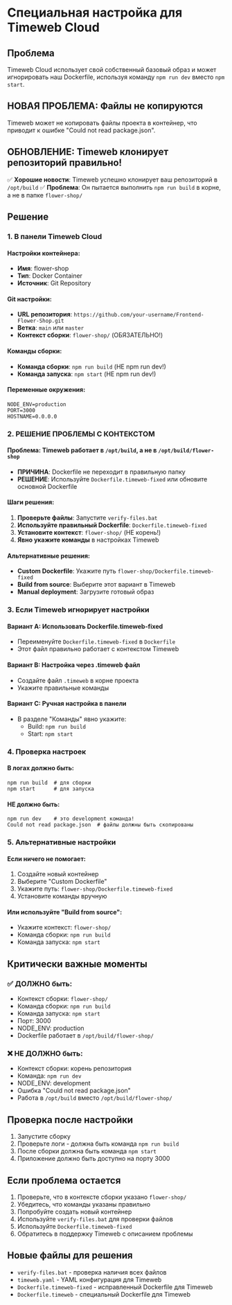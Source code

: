 # Специальная настройка для Timeweb Cloud

## Проблема
Timeweb Cloud использует свой собственный базовый образ и может игнорировать наш Dockerfile, используя команду `npm run dev` вместо `npm start`.

## НОВАЯ ПРОБЛЕМА: Файлы не копируются
Timeweb может не копировать файлы проекта в контейнер, что приводит к ошибке "Could not read package.json".

## ОБНОВЛЕНИЕ: Timeweb клонирует репозиторий правильно!
✅ **Хорошие новости**: Timeweb успешно клонирует ваш репозиторий в `/opt/build`
✅ **Проблема**: Он пытается выполнить `npm run build` в корне, а не в папке `flower-shop/`

## Решение

### 1. В панели Timeweb Cloud

#### Настройки контейнера:
- **Имя**: flower-shop
- **Тип**: Docker Container
- **Источник**: Git Repository

#### Git настройки:
- **URL репозитория**: `https://github.com/your-username/Frontend-Flower-Shop.git`
- **Ветка**: `main` или `master`
- **Контекст сборки**: `flower-shop/` (ОБЯЗАТЕЛЬНО!)

#### Команды сборки:
- **Команда сборки**: `npm run build` (НЕ npm run dev!)
- **Команда запуска**: `npm start` (НЕ npm run dev!)

#### Переменные окружения:
```
NODE_ENV=production
PORT=3000
HOSTNAME=0.0.0.0
```

### 2. РЕШЕНИЕ ПРОБЛЕМЫ С КОНТЕКСТОМ

#### Проблема: Timeweb работает в `/opt/build`, а не в `/opt/build/flower-shop`
- **ПРИЧИНА**: Dockerfile не переходит в правильную папку
- **РЕШЕНИЕ**: Используйте `Dockerfile.timeweb-fixed` или обновите основной Dockerfile

#### Шаги решения:
1. **Проверьте файлы**: Запустите `verify-files.bat`
2. **Используйте правильный Dockerfile**: `Dockerfile.timeweb-fixed`
3. **Установите контекст**: `flower-shop/` (НЕ корень!)
4. **Явно укажите команды** в настройках Timeweb

#### Альтернативные решения:
- **Custom Dockerfile**: Укажите путь `flower-shop/Dockerfile.timeweb-fixed`
- **Build from source**: Выберите этот вариант в Timeweb
- **Manual deployment**: Загрузите готовый образ

### 3. Если Timeweb игнорирует настройки

#### Вариант A: Использовать Dockerfile.timeweb-fixed
- Переименуйте `Dockerfile.timeweb-fixed` в `Dockerfile`
- Этот файл правильно работает с контекстом Timeweb

#### Вариант B: Настройка через .timeweb файл
- Создайте файл `.timeweb` в корне проекта
- Укажите правильные команды

#### Вариант C: Ручная настройка в панели
- В разделе "Команды" явно укажите:
  - Build: `npm run build`
  - Start: `npm start`

### 4. Проверка настроек

#### В логах должно быть:
```
npm run build  # для сборки
npm start      # для запуска
```

#### НЕ должно быть:
```
npm run dev    # это development команда!
Could not read package.json  # файлы должны быть скопированы
```

### 5. Альтернативные настройки

#### Если ничего не помогает:
1. Создайте новый контейнер
2. Выберите "Custom Dockerfile"
3. Укажите путь: `flower-shop/Dockerfile.timeweb-fixed`
4. Установите команды вручную

#### Или используйте "Build from source":
- Укажите контекст: `flower-shop/`
- Команда сборки: `npm run build`
- Команда запуска: `npm start`

## Критически важные моменты

### ✅ ДОЛЖНО быть:
- Контекст сборки: `flower-shop/`
- Команда сборки: `npm run build`
- Команда запуска: `npm start`
- Порт: 3000
- NODE_ENV: production
- Dockerfile работает в `/opt/build/flower-shop/`

### ❌ НЕ ДОЛЖНО быть:
- Контекст сборки: корень репозитория
- Команда: `npm run dev`
- NODE_ENV: development
- Ошибка "Could not read package.json"
- Работа в `/opt/build` вместо `/opt/build/flower-shop/`

## Проверка после настройки

1. Запустите сборку
2. Проверьте логи - должна быть команда `npm run build`
3. После сборки должна быть команда `npm start`
4. Приложение должно быть доступно на порту 3000

## Если проблема остается

1. Проверьте, что в контексте сборки указано `flower-shop/`
2. Убедитесь, что команды указаны правильно
3. Попробуйте создать новый контейнер
4. Используйте `verify-files.bat` для проверки файлов
5. Используйте `Dockerfile.timeweb-fixed`
6. Обратитесь в поддержку Timeweb с описанием проблемы

## Новые файлы для решения

- `verify-files.bat` - проверка наличия всех файлов
- `timeweb.yaml` - YAML конфигурация для Timeweb
- `Dockerfile.timeweb-fixed` - исправленный Dockerfile для Timeweb
- `Dockerfile.timeweb` - специальный Dockerfile для Timeweb
